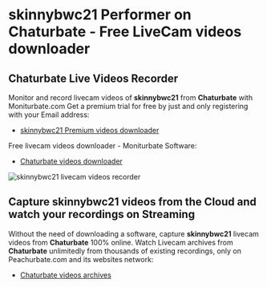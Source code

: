 # skinnybwc21 Performer on Chaturbate - Free LiveCam videos downloader

## Chaturbate Live Videos Recorder

Monitor and record livecam videos of **skinnybwc21** from **Chaturbate** with Moniturbate.com
Get a premium trial for free by just and only registering with your Email address:
* [skinnybwc21 Premium videos downloader](https://moniturbate.com/request-demo-licence-key.html)

Free livecam videos downloader - Moniturbate Software:
* [Chaturbate videos downloader](https://moniturbate.com/moniturbate-download-software.html)

![skinnybwc21 livecam videos recorder](https://peachurnet.com/templates/moniturbate-software.png)


## Capture skinnybwc21 videos from the Cloud and watch your recordings on Streaming

Without the need of downloading a software, capture **skinnybwc21** livecam videos from **Chaturbate** 100% online.
Watch Livecam archives from **Chaturbate** unlimitedly from thousands of existing recordings, only on Peachurbate.com and its websites network:
* [Chaturbate videos archives](https://peachurnet.com/)